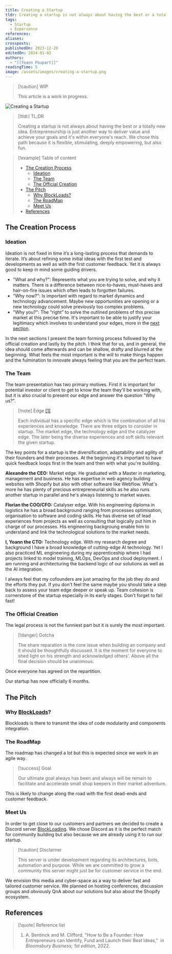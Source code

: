 ```yaml
---
title: Creating a Startup
tldr: Creating a startup is not always about having the best or a totally new idea. Entrepreneurship is just another way to deliver value and achieve your goals and it's within everyone's reach. We chose this path because it is flexible, stimulating, deeply empowering, but also fun.
tags:
  - Startup
  - Experience
references: 
aliases: 
crossposts: 
publishedOn: 2023-12-20
editedOn: 2024-01-02
authors:
  - "[[Yoann Poupart]]"
readingTime: 5
image: /assets/images/creating-a-startup.png
---
```

> [!caution] WIP
> 
> This article is a work in progress.

![Creating a Startup](creating-a-startup.png)

> [!tldr] TL;DR
> 
> Creating a startup is not always about having the best or a totally new idea. Entrepreneurship is just another way to deliver value and achieve your goals and it's within everyone's reach. We chose this path because it is flexible, stimulating, deeply empowering, but also fun.

> [!example] Table of content
> 
> - [The Creation Process](#the-creation-process)
> 	- [Ideation](#ideation)
> 	- [The Team](#the-team)
> 	- [The Official Creation](#the-official-creation)
> - [The Pitch](#the-pitch)
> 	- [Why BlockLoads?](#why-blockloads)
> 	- [The RoadMap](#the-roadmap)
> 	- [Meet Us](#meet-us)
> - [References](#references)

## The Creation Process

### Ideation

Ideation is not fixed in time it’s a long-lasting process that demands to iterate. It’s about refining some initial ideas with the first test and developments as well as with the first customer feedback. Yet it is always good to keep in mind some guiding drivers.

- "What and why?": Represents what you are trying to solve, and why it matters. There is a difference between nice-to-haves, must-haves and hair-on-fire issues which often leads to forgotten failures.
- "Why now?": Is important with regard to market dynamics and technology advancement. Maybe new opportunities are opening or a new technology could solve previously too complex problems.
- "Why you?": The “right” to solve the outlined problems of this precise market at this precise time. It's important to be able to justify your legitimacy which involves to understand your edges, more in the [next section](#the-team).

In the next sections I present the team forming process followed by the official creation and lastly by the pitch. I think that for us, and in general, the idea should come afterwards and can be shallow, drafty and blurred at the beginning. What feels the most important is the will to make things happen and the fulmination to innovate always feeling that you are the perfect team.

### The Team

The team presentation has two primary motives. First it is important for potential investor or client to get to know the team they'll be working with, but it is also crucial to present our edge and answer the question "Why us?".

> [!note] Edge [ [1] ](#references)
> 
> Each individual has a specific edge which is the combination of all his experiences and knowledge. There are three edges to consider in startup. The market edge, the technology edge and the catalyzer edge. The later being the diverse experiences and soft skills relevant the given startup.

The key points for a startup is the diversification, adaptability and agility of their founders and their processes. At the beginning it's important to have quick feedback loops first in the team and then with what you're building.

**Alexandre the CEO:** Market edge. He graduated with a Master in marketing, management and business. He has expertise in web agency building websites with Shopify but also with other software like Webflow. What's more he has plenty of precious entrepreneurial skills as he also runs another startup in parallel and he's always listening to market waves.

**Florian the COO/CFO:** Catalyser edge. With his engineering diploma in logistics he has a broad background ranging from processes optimisation, organisation to software and coding skills. He has diverse set of lead experiences from projects as well as consulting that logically put him in charge of our processes. His engineering backgroung enable him to understand and link the technological solutions to the market needs.

**I, Yoann the CTO:** Technology edge. With my research degree and background I have a broad knowledge of cutting-edge AI technology. Yet I also practiced ML engineering during my apprenticeship where I had projects linked to model training, MLOps, DevOps and cloud deployment. I am running and architecturing the backend logic of our solutions as well as the AI integration.

I always feel that my cofounders are just amazing for the job they do and the efforts they put. If you don't feel the same maybe you should take a step back to assess your team edge deeper or speak up. Team cohesion is cornerstone of the startup especially in its early stages. Don't forget to fail fast!

### The Official Creation

The legal process is not the funniest part but it is surely the most important.

> [!danger] Gotcha
> 
> The share reparation is the core issue when building an company and it should be thoughtfully discussed. It is the moment for everyone to shed light on his strength and acknowledged others'. Above all the final decision should be unanimous.

Once everyone has agreed on the repartition.

Our startup has now officially 6 months.

## The Pitch

### Why [BlockLoads](https://blockloads.com)?

Blockloads is there to transmit the idea of code modularity and components integration.

### The RoadMap

The roadmap has changed a lot but this is expected since we work in an agile way.

> [!success] Goal
> 
> Our ultimate goal always has been and always will be remain to facilitate and accelerate small shop keepers in their market adventure. 

This is likely to change along the road with the first dead-ends and customer feedback. 

### Meet Us

In order to get close to our customers and partners we decided to create a Discord server [BlockLoading](https://discord.gg/gf2j9P4JEa). We chose Discord as it is the perfect match for community building but also because we are already using it to run our startup.

> [!caution] Disclaimer
> 
> This server is under development regarding its architectures, bots, automation and purpose. While we are committed to grow a community this server might just be for customer service in the end.

We envision this media and cyber-space as a way to deliver fast and tailored customer service. We planned on hosting conferences, discussion groups and obviously QnA about our solutions but also about the Shopify ecosystem.

## References

> [!quote] Reference list
> 
> 1.  A. Bentinck and M. Clifford, "How to Be a Founder: How Entrepreneurs can Identify, Fund and Launch their Best Ideas," ‎ in *Bloomsbury Business; 1st edition*, 2022. 